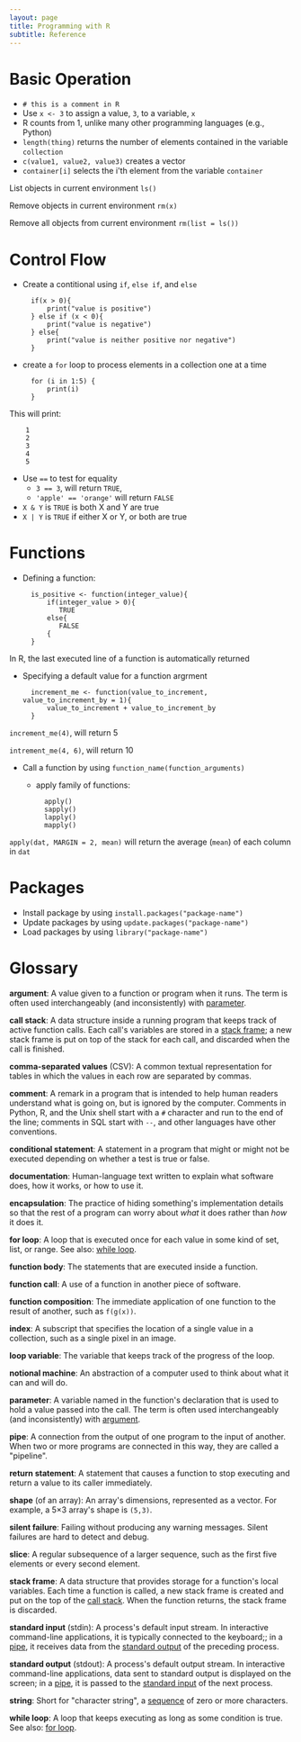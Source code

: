 ```yaml
---
layout: page
title: Programming with R
subtitle: Reference
---
```


# Basic Operation

- `# this is a comment in R`
- Use `x <- 3` to assign a value, `3`,  to a variable, `x`
- R counts from 1, unlike many other programming languages (e.g., Python)
- `length(thing)` returns the number of elements contained in the variable
  `collection`
- `c(value1, value2, value3)` creates a vector
- `container[i]` selects the i'th element from the variable `container`

List objects in current environment
`ls()`

Remove objects in current environment
`rm(x)`

Remove all objects from current environment
`rm(list = ls())`

# Control Flow

- Create a contitional using `if`, `else if`, and `else`

		if(x > 0){
			print("value is positive")
		} else if (x < 0){
			print("value is negative")
		} else{
			print("value is neither positive nor negative")
		}

- create a `for` loop to process elements in a collection one at a time

		for (i in 1:5) {
			print(i)
		}

This will print:

		1
		2
		3
		4
		5


- Use `==` to test for equality
  - `3 == 3`, will return `TRUE`,
  - `'apple' == 'orange'` will return `FALSE`
- `X & Y` is `TRUE` is both X and Y are true
- `X | Y` is `TRUE` if either X or Y, or both are true

# Functions

- Defining a function:

		is_positive <- function(integer_value){
			if(integer_value > 0){
			   TRUE
			else{
			   FALSE
			{
		}

In R, the last executed line of a function is automatically returned

- Specifying a default value for a function argrment

		increment_me <- function(value_to_increment, value_to_increment_by = 1){
			value_to_increment + value_to_increment_by
		}

`increment_me(4)`, will return 5

`intrement_me(4, 6)`, will return 10

- Call a function by using `function_name(function_arguments)`

	- apply family of functions:

			apply()
			sapply()
			lapply()
			mapply()

`apply(dat, MARGIN = 2, mean)`
will return the average (`mean`) of each column in `dat`

# Packages
- Install package by using `install.packages("package-name")`
- Update packages by using `update.packages("package-name")`
- Load packages by using `library("package-name")`

# Glossary

**<a name="argument">argument</a>**:
A value given to a function or program when it runs.
The term is often used interchangeably (and inconsistently) with
[parameter](#parameter).

**<a name="call-stack">call stack</a>**:
A data structure inside a running program that keeps track of active function calls.
Each call's variables are stored in a [stack frame](#stack-frame);
a new stack frame is put on top of the stack for each call,
and discarded when the call is finished.

**<a name="csv">comma-separated values</a>** (CSV):
A common textual representation for tables in which the values in each row are
separated by commas. 

**<a name="comment">comment</a>**:
A remark in a program that is intended to help human readers understand what is
going on, but is ignored by the computer.
Comments in Python, R, and the Unix shell start with a `#` character and run to
the end of the line; comments in SQL start with `--`, and other languages have
other conventions.

**<a name="conditional-statement">conditional statement</a>**:
A statement in a program that might or might not be executed
depending on whether a test is true or false.

**<a name="documentation">documentation</a>**:
Human-language text written to explain what software does,
how it works,
or how to use it.

**<a name="encapsulation">encapsulation</a>**:
The practice of hiding something's implementation details
so that the rest of a program can worry about *what* it does
rather than *how* it does it.

**<a name="for-loop">for loop</a>**:
A loop that is executed once for each value in some kind of set, list, or range.
See also: [while loop](#while-loop).

**<a name="function-body">function body</a>**:
The statements that are executed inside a function.

**<a name="function-call">function call</a>**:
A use of a function in another piece of software.

**<a name="function-composition">function composition</a>**:
The immediate application of one function to the result of another,
such as `f(g(x))`.

**<a name="index">index</a>**:
A subscript that specifies the location of a single value in a collection,
such as a single pixel in an image.

**<a name="loop-variable">loop variable</a>**:
The variable that keeps track of the progress of the loop.

**<a name="notional-machine">notional machine</a>**:
An abstraction of a computer used to think about what it can and will do.

**<a name="parameter">parameter</a>**:
A variable named in the function's declaration that is used to hold a value passed into the call.
The term is often used interchangeably (and inconsistently) with
[argument](#argument).

**<a name="pipe">pipe</a>**:
A connection from the output of one program to the input of another.
When two or more programs are connected in this way, they are called a "pipeline".

**<a name="return-statement">return statement</a>**:
A statement that causes a function to stop executing and return a value to its caller immediately.

**<a name="shape">shape</a>** (of an array):
An array's dimensions, represented as a vector.
For example, a 5&times;3 array's shape is `(5,3)`.

**<a name="silent-failure">silent failure</a>**:
Failing without producing any warning messages.
Silent failures are hard to detect and debug.

**<a name="slice">slice</a>**:
A regular subsequence of a larger sequence,
such as the first five elements or every second element.

**<a name="stack-frame">stack frame</a>**:
A data structure that provides storage for a function's local variables.
Each time a function is called,
a new stack frame is created
and put on the top of the [call stack](#call-stack).
When the function returns,
the stack frame is discarded.

**<a name="standard-input">standard input</a>** (stdin):
A process's default input stream.
In interactive command-line applications,
it is typically connected to the keyboard;;
in a [pipe](#pipe),
it receives data from the [standard output](#standard-output) of the preceding process.

**<a name="standard-output">standard output</a>** (stdout):
A process's default output stream.
In interactive command-line applications,
data sent to standard output is displayed on the screen;
in a [pipe](#pipe),
it is passed to the [standard input](#standard-input) of the next process.

**<a name="string">string</a>**:
Short for "character string", a [sequence](#sequence) of zero or more characters.

**<a name="while-loop">while loop</a>**:
A loop that keeps executing as long as some condition is true.
See also: [for loop](#for-loop).
